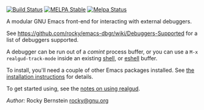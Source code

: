 [![Build Status](https://travis-ci.org/rocky/emacs-dbgr.png)](https://travis-ci.org/rocky/emacs-dbgr) [![MELPA Stable](http://stable.melpa.org/packages/realgud-badge.svg)](http://stable.melpa.org/#/realgud) [![Melpa Status](https://melpa.org/packages/realgud-badge.svg)](https://melpa.org/#/realgud)

A modular GNU Emacs front-end for interacting with external debuggers.

See https://github.com/rocky/emacs-dbgr/wiki/Debuggers-Supported for a list of debuggers supported.

A debugger can be run out of a *comint* process buffer, or you can use a
`M-x realgud-track-mode` inside an existing [shell](http://www.gnu.org/software/emacs/manual/html_node/emacs/Shell.html), or [eshell](https://www.gnu.org/software/emacs/manual/html_mono/eshell.html) buffer.

To install, you'll need a couple of other Emacs packages installed. See
[the installation instructions](http://wiki.github.com/rocky/emacs-dbgr/how-to-install)
for details.

To get started using, see the
[notes on using realgud](http://wiki.github.com/rocky/emacs-dbgr/how-to-use).

*Author:*  Rocky Bernstein <rocky@gnu.org>
